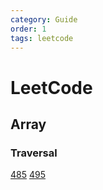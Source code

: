 ```yaml
---
category: Guide
order: 1
tags: leetcode
---
```

# LeetCode 
## Array
### Traversal
[485](https://leetcode.com/problems/max-consecutive-ones/) 
[495](https://leetcode.com/problems/teemo-attacking/)